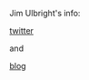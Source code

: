 Jim Ulbright's info:

 [twitter](https://twitter.com/jim_u) 
 
 and 
 
 [blog](https://jtulbright.wordpress.com//)
